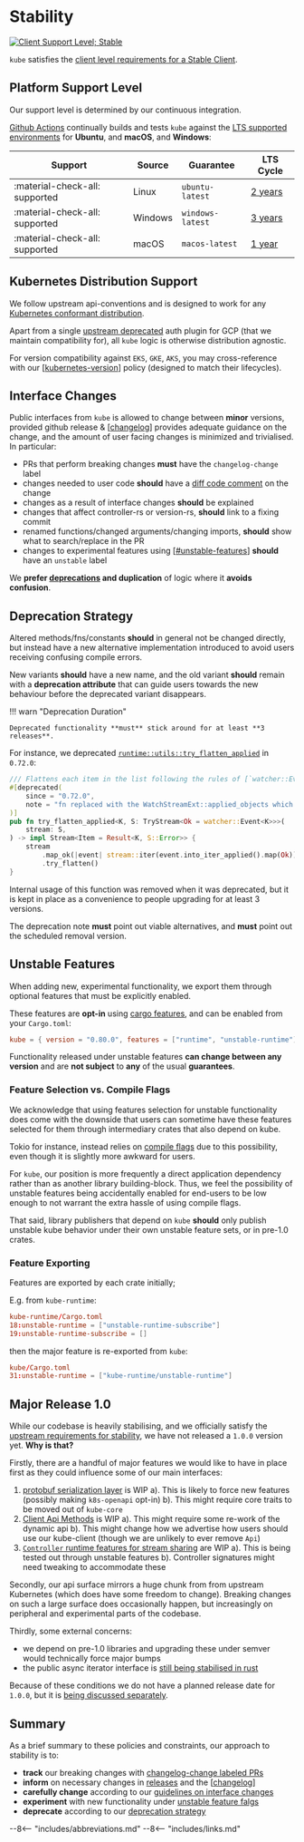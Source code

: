 # Stability
[![Client Support Level; Stable](https://img.shields.io/badge/kubernetes%20client-stable-green.svg?style=plastic&colorA=306CE8)](https://github.com/kubernetes/design-proposals-archive/blob/main/api-machinery/csi-new-client-library-procedure.md#client-support-level)

`kube` satisfies the [client level requirements for a Stable Client](https://github.com/kubernetes/design-proposals-archive/blob/main/api-machinery/csi-new-client-library-procedure.md#client-support-level).

## Platform Support Level

Our support level is determined by our continuous integration.

[Github Actions](https://github.com/kube-rs/kube-rs/actions/workflows/ci.yml) continually builds and tests `kube` against the [LTS supported environments](https://github.com/actions/virtual-environments#available-environments) for **Ubuntu**, and **macOS**, and **Windows**:

| Support                        | Source         | Guarantee        | LTS Cycle  |
| ------------------------------ | -------------- | ---------------- | ---------- |
| :material-check-all: supported | Linux          | `ubuntu-latest`  | [2 years](https://ubuntu.com/about/release-cycle)    |
| :material-check-all: supported | Windows        | `windows-latest` | [3 years](https://docs.microsoft.com/en-us/windows-server/get-started/windows-server-release-info)    |
| :material-check-all: supported | macOS          | `macos-latest`   | [1 year](https://en.wikipedia.org/wiki/MacOS_version_history#Releases)   |

## Kubernetes Distribution Support

We follow upstream api-conventions and is designed to work for any [Kubernetes conformant distribution](https://www.cncf.io/certification/software-conformance/).

Apart from a single [upstream deprecated](https://cloud.google.com/kubernetes-engine/docs/deprecations/auth-plugin) auth plugin for GCP (that we maintain compatibility for), all `kube` logic is otherwise distribution agnostic.

For version compatibility against `EKS`, `GKE`, `AKS`, you may cross-reference with our [[kubernetes-version]] policy (designed to match their lifecycles).

<!-- TODO: if we get e2e extended to test auth against specific distros,
then also print table of tested Kubernetes distros such as k3s, EKS, GKE, AKS -->

## Interface Changes

Public interfaces from `kube` is allowed to change between **minor** versions, provided github release & [[changelog]] provides adequate guidance on the change, and the amount of user facing changes is minimized and trivialised. In particular:

- PRs that perform breaking changes **must** have the `changelog-change` label
- changes needed to user code **should** have a [diff code comment](https://github.com/kube-rs/kube-rs/releases/tag/0.73.0) on the change
- changes as a result of interface changes **should** be explained
- changes that affect controller-rs or version-rs, **should** link to a fixing commit
- renamed functions/changed arguments/changing imports, **should** show what to search/replace in the PR
- changes to experimental features using [[#unstable-features]] **should** have an `unstable` label

We **prefer [deprecations](#deprecation-strategy) and duplication** of logic where it **avoids confusion**.

## Deprecation Strategy

Altered methods/fns/constants **should** in general not be changed directly, but instead have a new alternative implementation introduced to avoid users receiving confusing compile errors.

New variants **should** have a new name, and the old variant **should** remain with a **deprecation attribute** that can guide users towards the new behaviour before the deprecated variant disappears.

!!! warn "Deprecation Duration"

    Deprecated functionality **must** stick around for at least **3 releases**.

For instance, we deprecated [`runtime::utils::try_flatten_applied`](https://github.com/kube-rs/kube-rs/blob/d0bf02f9c0783a3087b83633f2fa899d8539e91d/kube-runtime/src/utils/mod.rs) in `0.72.0`:

```rust
/// Flattens each item in the list following the rules of [`watcher::Event::into_iter_applied`].
#[deprecated(
    since = "0.72.0",
    note = "fn replaced with the WatchStreamExt::applied_objects which can be chained onto watcher. Add `use kube::runtime::WatchStreamExt;` and call `stream.applied_objects()` instead. This function will be removed in 0.75.0."
)]
pub fn try_flatten_applied<K, S: TryStream<Ok = watcher::Event<K>>>(
    stream: S,
) -> impl Stream<Item = Result<K, S::Error>> {
    stream
        .map_ok(|event| stream::iter(event.into_iter_applied().map(Ok)))
        .try_flatten()
}
```

Internal usage of this function was removed when it was deprecated, but it is kept in place as a convenience to people upgrading for at least 3 versions.

The deprecation note **must** point out viable alternatives, and **must** point out the scheduled removal version.
## Unstable Features

When adding new, experimental functionality, we export them through optional features that must be explicitly enabled.

These features are **opt-in** using [cargo features](https://doc.rust-lang.org/cargo/reference/features.html), and can be enabled from your `Cargo.toml`:

```toml
kube = { version = "0.80.0", features = ["runtime", "unstable-runtime"] }
```

Functionality released under unstable features **can change between any version** and are **not subject** to **any** of the usual **guarantees**.

### Feature Selection vs. Compile Flags
We acknowledge that using features selection for unstable functionality does come with the downside that users can sometime have these features selected for them through intermediary crates that also depend on kube.

Tokio for instance, instead relies on [compile flags](https://docs.rs/tokio/1.26.0/tokio/index.html#unstable-features) due to this possibility, even though it is slightly more awkward for users.

For `kube`, our position is more frequently a direct application dependency rather than as another library building-block. Thus, we feel the possibility of unstable features being accidentally enabled for end-users to be low enough to not warrant the extra hassle of using compile flags.

That said, library publishers that depend on `kube` **should** only publish unstable kube behavior under their own unstable feature sets, or in pre-1.0 crates.

### Feature Exporting
Features are exported by each crate initially;

E.g. from `kube-runtime`:

```toml
kube-runtime/Cargo.toml
18:unstable-runtime = ["unstable-runtime-subscribe"]
19:unstable-runtime-subscribe = []
```

then the major feature is re-exported from `kube`:

```toml
kube/Cargo.toml
31:unstable-runtime = ["kube-runtime/unstable-runtime"]
```

## Major Release 1.0

While our codebase is heavily stabilising, and we officially satisfy the [upstream requirements for stability](https://github.com/kubernetes/design-proposals-archive/blob/main/api-machinery/csi-new-client-library-procedure.md#client-support-level), we have not released a `1.0.0` version yet. **Why is that?**

Firstly, there are a handful of major features we would like to have in place first as they could influence some of our main interfaces:

1. [protobuf serialization layer](https://github.com/kube-rs/kube-rs/issues/725) is WIP
   a). This is likely to force new features (possibly making `k8s-openapi` opt-in)
   b). This might require core traits to be moved out of `kube-core`
2. [Client Api Methods](https://github.com/kube-rs/kube/issues/1032) is WIP
   a). This might require some re-work of the dynamic api
   b). This might change how we advertise how users should use our kube-client (though we are unlikely to ever remove `Api`)
3. [`Controller` runtime features for stream sharing](https://github.com/kube-rs/kube/issues/1080) are WIP
   a). This is being tested out through unstable features
   b). Controller signatures might need tweaking to accommodate these

Secondly, our api surface mirrors a huge chunk from from upstream Kubernetes (which does have some freedom to change). Breaking changes on such a large surface does occasionally happen, but increasingly on peripheral and experimental parts of the codebase.

Thirdly, some external concerns:

- we depend on pre-1.0 libraries and upgrading these under semver would technically force major bumps
- the public async iterator interface is [still being stabilised in rust](https://github.com/rust-lang/rust/issues/79024)

Because of these conditions we do not have a planned release date for `1.0.0`, but it is [being discussed separately](https://github.com/kube-rs/kube-rs/issues/923).


## Summary
As a brief summary to these policies and constraints, our approach to stability is to:

- **track** our breaking changes with [changelog-change labeled PRs](https://github.com/kube-rs/kube-rs/pulls?q=is%3Apr+label%3Achangelog-change+is%3Aclosed)
- **inform** on necessary changes in [releases](https://github.com/kube-rs/kube-rs/releases) and the [[changelog]]
- **carefully change** according to our [guidelines on interface changes](#interface-changes)
- **experiment** with new functionality under [unstable feature falgs](#unstable-features)
- **deprecate** according to our [deprecation strategy](#deprecation-strategy)

<!--
## Panic Policy
TODO: need to address this at some point.
-->

--8<-- "includes/abbreviations.md"
--8<-- "includes/links.md"

[//begin]: # "Autogenerated link references for markdown compatibility"
[kubernetes-version]: kubernetes-version "kubernetes-version"
[changelog]: changelog "Changelog"
[#unstable-features]: stability "Stability"
[//end]: # "Autogenerated link references"
